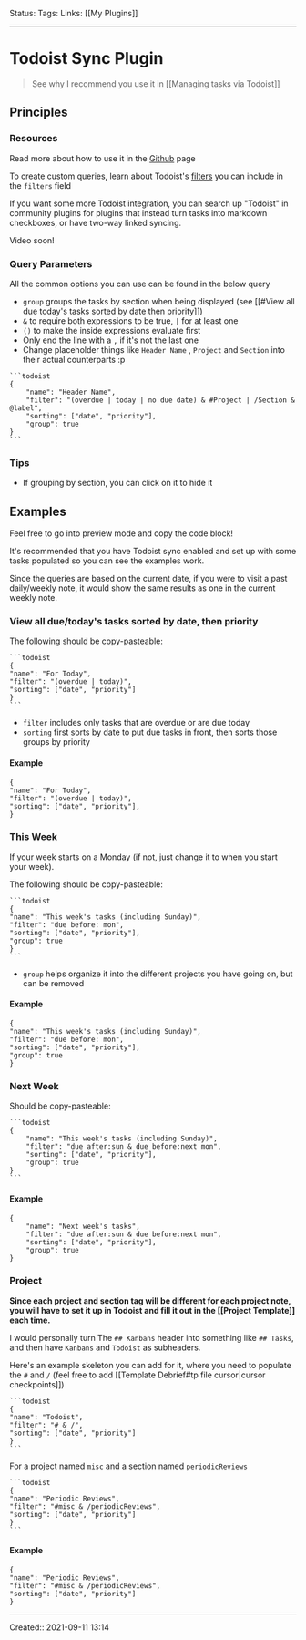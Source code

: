 Status: 
Tags: 
Links: [[My Plugins]]
___
# Todoist Sync Plugin
> See why I recommend you use it in [[Managing tasks via Todoist]]
## Principles
### Resources
Read more about how to use it in the [Github](https://github.com/jamiebrynes7/obsidian-todoist-plugin) page

To create custom queries, learn about Todoist's [filters](https://get.todoist.help/hc/en-us/articles/205248842-Filters) you can include in the `filters` field

If you want some more Todoist integration, you can search up "Todoist" in community plugins for plugins that instead turn tasks into markdown checkboxes, or have two-way linked syncing.

Video soon!
### Query Parameters
All the common options you can use can be found in the below query
- `group` groups the tasks by section when being displayed (see [[#View all due today's tasks sorted by date then priority]])
- `&` to require both expressions to be true, `|` for at least one
- `()` to make the inside expressions evaluate first
- Only end the line with a `,` if it's not the last one
- Change placeholder things like `Header Name` , `Project` and `Section` into their actual counterparts :p
````
```todoist
{
	"name": "Header Name",
	"filter": "(overdue | today | no due date) & #Project | /Section & @label",
	"sorting": ["date", "priority"],
	"group": true
}
```
````
### Tips
- If grouping by section, you can click on it to hide it
## Examples
Feel free to go into preview mode and copy the code block!

It's recommended that you have Todoist sync enabled and set up with some tasks populated so you can see the examples work.

Since the queries are based on the current date, if you were to visit a past daily/weekly note, it would show the same results as one in the current weekly note.
### View all due/today's tasks sorted by date, then priority

The following should be copy-pasteable:
````
```todoist
{
"name": "For Today",
"filter": "(overdue | today)",
"sorting": ["date", "priority"]
}
```
````
- `filter` includes only tasks that are overdue or are due today
- `sorting` first sorts by date to put due tasks in front, then sorts those groups by priority
#### Example
```todoist
{
"name": "For Today",
"filter": "(overdue | today)",
"sorting": ["date", "priority"],
}
```
### This Week
If your week starts on a Monday (if not, just change it to when you start your week).

The following should be copy-pasteable:
````
```todoist
{
"name": "This week's tasks (including Sunday)",
"filter": "due before: mon",
"sorting": ["date", "priority"],
"group": true
}
```
````
- `group` helps organize it into the different projects you have going on, but can be removed
#### Example
```todoist
{
"name": "This week's tasks (including Sunday)",
"filter": "due before: mon",
"sorting": ["date", "priority"],
"group": true
}
```
### Next Week
Should be copy-pasteable:
````
```todoist
{
	"name": "This week's tasks (including Sunday)",
	"filter": "due after:sun & due before:next mon",
	"sorting": ["date", "priority"],
	"group": true
}
```
````
#### Example
```todoist
{
	"name": "Next week's tasks",
	"filter": "due after:sun & due before:next mon",
	"sorting": ["date", "priority"],
	"group": true
}
```
### Project
**Since each project and section tag will be different for each project note, you will have to set it up in Todoist and fill it out in the [[Project Template]] each time.**

I would personally turn The `## Kanbans` header into something like `## Tasks`, and then have `Kanbans` and `Todoist` as subheaders.

Here's an example skeleton you can add for it, where you need to populate the `#` and `/` (feel free to add [[Template Debrief#tp file cursor|cursor checkpoints]])

````
```todoist
{
"name": "Todoist",
"filter": "# & /",
"sorting": ["date", "priority"]
}
```
````

For a project named `misc` and a section named `periodicReviews`

````
```todoist
{
"name": "Periodic Reviews",
"filter": "#misc & /periodicReviews",
"sorting": ["date", "priority"]
}
```
````
#### Example
```todoist
{
"name": "Periodic Reviews",
"filter": "#misc & /periodicReviews",
"sorting": ["date", "priority"]
}
```

___
Created:: 2021-09-11 13:14
